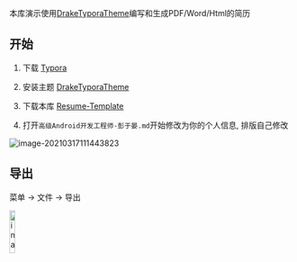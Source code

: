本库演示使用[DrakeTyporaTheme](https://github.com/liangjingkanji/DrakeTyporaTheme)编写和生成PDF/Word/Html的简历

## 开始

1. 下载 [Typora](https://typora.io/)

2. 安装主题 [DrakeTyporaTheme](https://github.com/liangjingkanji/DrakeTyporaTheme)
3. 下载本库 [Resume-Template](https://codeload.github.com/liangjingkanji/Resume-Template/zip/master)
4. 打开`高级Android开发工程师-彭于晏.md`开始修改为你的个人信息, 排版自己修改



![image-20210317111443823](https://i.imgur.com/WsOWVc1.png)



## 导出

菜单 -> 文件 -> 导出

<img src="https://i.imgur.com/IPOP36V.png" alt="image-20210317111553038" width="14%" /> 